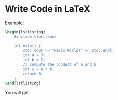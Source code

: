 # Write Code in LaTeX


Example:

```latex
\begin{lstlisting}
	#include <iostream>
  
	int main() {
		std::cout << "Hello World!" << std::endl;
		int a = 3;
		int b = 2;
		// compute the product of a and b
		int c = a * b;
		return 0;
	}
\end{lstlisting}
```
You will get
